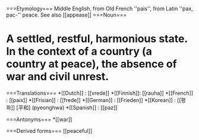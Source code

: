 ===Etymology===
Middle English, from Old French ''pais'', from Latin ''pax, pac-'' peace.  See also [[appease]]
===Noun===
# A settled, restful, harmonious state. In the context of a country (a country at peace), the absence of war and civil unrest.

===Translations===
*[[Dutch]] : [[vrede]]
*[[Finnish]]: [[rauha]]
*[[French]] : [[paix]]
*[[Frisian]] : [[frede]]
*[[German]] : [[Frieden]]
*[[Korean]] : [[평화]] [平和] (pyeonghwa)
*[[Spanish]] : [[paz]]

===Antonyms===
*[[war]]

===Derived forms===
[[peaceful]]